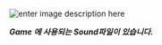![enter image description here](https://media.discordapp.net/attachments/916248167941566534/1243008239420051496/image.png?ex=664fe922&is=664e97a2&hm=004ac10b40d535ca9cd6fb4a89f3ade43ae6082d55cdaad58543176be957ae1a&=&format=webp&quality=lossless)

***Game 에 사용되는 Sound파일이 있습니다.***
